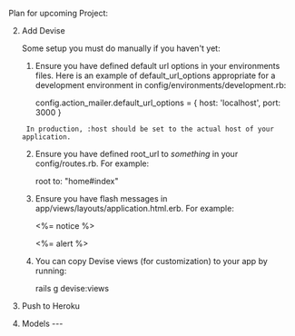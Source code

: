 Plan for upcoming Project:

<!--1. Create Rails App-->
2. Add Devise
   
    Some setup you must do manually if you haven't yet:

      1. Ensure you have defined default url options in your environments files. Here
        is an example of default_url_options appropriate for a development environment
        in config/environments/development.rb:

          config.action_mailer.default_url_options = { host: 'localhost', port: 3000 }

        In production, :host should be set to the actual host of your application.

      2. Ensure you have defined root_url to *something* in your config/routes.rb.
        For example:

          root to: "home#index"

      3. Ensure you have flash messages in app/views/layouts/application.html.erb.
        For example:

          <p class="notice"><%= notice %></p>
          <p class="alert"><%= alert %></p>

      4. You can copy Devise views (for customization) to your app by running:

          rails g devise:views


3. Push to Heroku
4. Models --- 